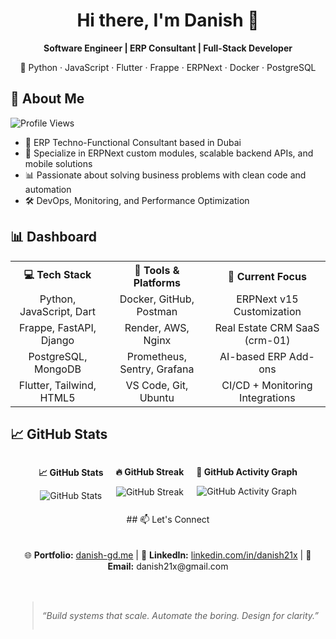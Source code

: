 <h1 align="center">Hi there, I'm Danish 👋</h1>

<p align="center">
  <b>Software Engineer | ERP Consultant | Full-Stack Developer</b>  
</p>
<p align="center">
  🚀 Python · JavaScript · Flutter · Frappe · ERPNext · Docker · PostgreSQL  
</p>
<p align="center">
 
##  🧠 About Me 
  <img src="https://komarev.com/ghpvc/?username=danish21x&color=blue&style=flat" alt="Profile Views">
</p>



- 🏢 ERP Techno-Functional Consultant based in Dubai
- 💼 Specialize in ERPNext custom modules, scalable backend APIs, and mobile solutions
- 📊 Passionate about solving business problems with clean code and automation
- 🛠️ DevOps, Monitoring, and Performance Optimization

## 📊 Dashboard

<div align="center">
  
<table>
  <tr>
    <th>💻 Tech Stack</th>
    <th>🧰 Tools & Platforms</th>
    <th>🧪 Current Focus</th>
  </tr>
  <tr>
    <td align="center">Python, JavaScript, Dart</td>
    <td align="center">Docker, GitHub, Postman</td>
    <td align="center">ERPNext v15 Customization</td>
  </tr>
  <tr>
    <td align="center">Frappe, FastAPI, Django</td>
    <td align="center">Render, AWS, Nginx</td>
    <td align="center">Real Estate CRM SaaS (crm-01)</td>
  </tr>
  <tr>
    <td align="center">PostgreSQL, MongoDB</td>
    <td align="center">Prometheus, Sentry, Grafana</td>
    <td align="center">AI-based ERP Add-ons</td>
  </tr>
  <tr>
    <td align="center">Flutter, Tailwind, HTML5</td>
    <td align="center">VS Code, Git, Ubuntu</td>
    <td align="center">CI/CD + Monitoring Integrations</td>
  </tr>
</table>

</div>

## 📈 GitHub Stats
<div align="center" style="display: flex; flex-wrap: wrap; justify-content: center; gap: 20px;">

  <div>
    <p align="center"><b>📈 GitHub Stats</b></p>
    <img src="https://github-readme-stats.vercel.app/api?username=danish21x&show_icons=true&theme=radical&hide_border=true&card_width=400" alt="GitHub Stats">
  </div>

  <div>
    <p align="center"><b>🔥 GitHub Streak</b></p>
    <img src="https://github-readme-streak-stats.herokuapp.com/?user=danish21x&theme=radical&hide_border=true&card_width=400" alt="GitHub Streak">
  </div>

<div align="center">
  <p><b>🌟 GitHub Activity Graph</b></p>
  <img src="https://github-readme-activity-graph.vercel.app/graph?username=danish21x&theme=radical&hide_border=true" alt="GitHub Activity Graph">
</div>
## 📫 Let's Connect

<p align="center">
  🌐 <strong>Portfolio:</strong> <a href="https://danish-gd.me">danish-gd.me</a>  
  |
  💼 <strong>LinkedIn:</strong> <a href="https://linkedin.com/in/danish21x">linkedin.com/in/danish21x</a>  
  |
  📧 <strong>Email:</strong> danish21x@gmail.com
</p>

> *“Build systems that scale. Automate the boring. Design for clarity.”*
